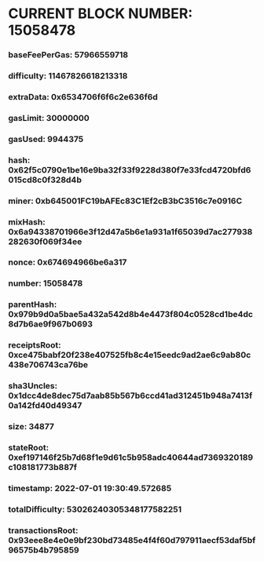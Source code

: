 # CURRENT BLOCK NUMBER: 15058478

### baseFeePerGas: 57966559718
### difficulty: 11467826618213318
### extraData: 0x6534706f6f6c2e636f6d
### gasLimit: 30000000
### gasUsed: 9944375
### hash: 0x62f5c0790e1be16e9ba32f33f9228d380f7e33fcd4720bfd6015cd8c0f328d4b
### miner: 0xb645001FC19bAFEc83C1Ef2cB3bC3516c7e0916C
### mixHash: 0x6a94338701966e3f12d47a5b6e1a931a1f65039d7ac277938282630f069f34ee
### nonce: 0x674694966be6a317
### number: 15058478
### parentHash: 0x979b9d0a5bae5a432a542d8b4e4473f804c0528cd1be4dc8d7b6ae9f967b0693
### receiptsRoot: 0xce475babf20f238e407525fb8c4e15eedc9ad2ae6c9ab80c438e706743ca76be
### sha3Uncles: 0x1dcc4de8dec75d7aab85b567b6ccd41ad312451b948a7413f0a142fd40d49347
### size: 34877
### stateRoot: 0xef197146f25b7d68f1e9d61c5b958adc40644ad7369320189c108181773b887f
### timestamp: 2022-07-01 19:30:49.572685
### totalDifficulty: 53026240305348177582251
### transactionsRoot: 0x93eee8e4e0e9bf230bd73485e4f4f60d797911aecf53daf5bf96575b4b795859
